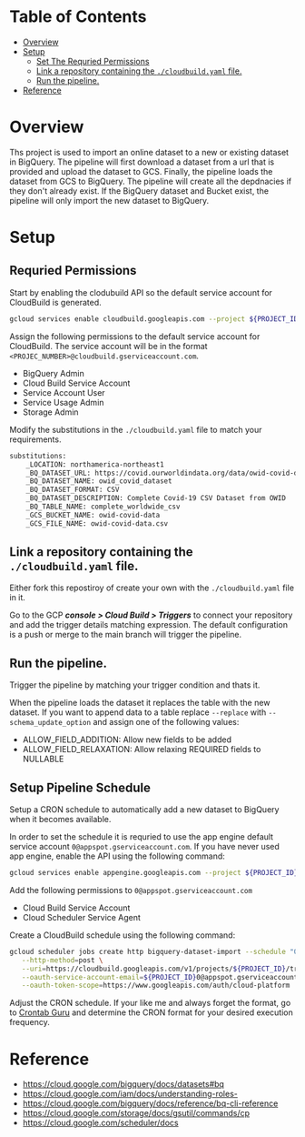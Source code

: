 # Table of Contents
- [Overview](#overview)
- [Setup](#setup)
  * [Set The Requried Permissions](#requried-permissions)
  * [Link a repository containing the `./cloudbuild.yaml` file.](#link-a-repository-containing-the---cloudbuildyaml--file)
  * [Run the pipeline.](#run-the-pipeline)
- [Reference](#reference)

# Overview

Ths project is used to import an online dataset to a new or existing dataset in BigQuery. The pipeline will first download a dataset from a url that is provided and upload the dataset to GCS. Finally, the pipeline loads the dataset from GCS to BigQuery. The pipeline will create all the depdnacies if they don't already exist. If the BigQuery dataset and Bucket exist, the pipeline will only import the new dataset to BigQuery.

# Setup

## Requried Permissions

Start by enabling the clodubuild API so the default service account for CloudBuild is generated.

```sh
gcloud services enable cloudbuild.googleapis.com --project ${PROJECT_ID} > /dev/null
```

Assign the following permissions to the default service account for CloudBuild. The service account will be in the format `<PROJEC_NUMBER>@cloudbuild.gserviceaccount.com`.

  - BigQuery Admin
  - Cloud Build Service Account
  - Service Account User
  - Service Usage Admin
  - Storage Admin

Modify the substitutions in the `./cloudbuild.yaml` file to match your requirements.

```sh
substitutions:
    _LOCATION: northamerica-northeast1
    _BQ_DATASET_URL: https://covid.ourworldindata.org/data/owid-covid-data.csv
    _BQ_DATASET_NAME: owid_covid_dataset
    _BQ_DATASET_FORMAT: CSV
    _BQ_DATASET_DESCRIPTION: Complete Covid-19 CSV Dataset from OWID
    _BQ_TABLE_NAME: complete_worldwide_csv
    _GCS_BUCKET_NAME: owid-covid-data
    _GCS_FILE_NAME: owid-covid-data.csv
```

## Link a repository containing the `./cloudbuild.yaml` file.

Either fork this repostiroy of create your own with the `./cloudbuild.yaml` file in it.

Go to the GCP ***console > Cloud Build > Triggers*** to connect your repository and add the trigger details matching expression. The default configuration is a push or merge to the main branch will trigger the pipeline.

## Run the pipeline.

Trigger the pipeline by matching your trigger condition and thats it. 

When the pipeline loads the dataset it replaces the table with the new dataset. If you want to append data to a table replace `--replace` with `--schema_update_option` and assign one of the following values:

- ALLOW_FIELD_ADDITION: Allow new fields to be added
- ALLOW_FIELD_RELAXATION: Allow relaxing REQUIRED fields to NULLABLE

## Setup Pipeline Schedule

Setup a CRON schedule to automatically add a new dataset to BigQuery when it becomes available.

In order to set the schedule it is requried to use the app engine default service account `0@appspot.gserviceaccount.com`. If you have never used app engine, enable the API using the following command:

```sh
gcloud services enable appengine.googleapis.com --project ${PROJECT_ID}
```

Add the following permissions to `0@appspot.gserviceaccount.com`

- Cloud Build Service Account
- Cloud Scheduler Service Agent

Create a CloudBuild schedule using the following command:

```sh
gcloud scheduler jobs create http bigquery-dataset-import --schedule "0 12 * * *" \
   --http-method=post \
   --uri=https://cloudbuild.googleapis.com/v1/projects/${PROJECT_ID}/triggers/${TRIGGER_ID}:run \
   --oauth-service-account-email=${PROJECT_ID}0@appspot.gserviceaccount.com \
   --oauth-token-scope=https://www.googleapis.com/auth/cloud-platform
```

Adjust the CRON schedule. If your like me and always forget the format, go to [Crontab Guru](https://crontab.guru/) and determine the CRON format for your desired execution frequency.

# Reference

- https://cloud.google.com/bigquery/docs/datasets#bq
- https://cloud.google.com/iam/docs/understanding-roles-
- https://cloud.google.com/bigquery/docs/reference/bq-cli-reference
- https://cloud.google.com/storage/docs/gsutil/commands/cp
- https://cloud.google.com/scheduler/docs



